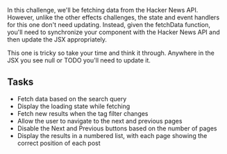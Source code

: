 In this challenge, we'll be fetching data from the Hacker News API. However, unlike the other effects challenges, the state and event handlers for this one don't need updating. Instead, given the fetchData function, you'll need to synchronize your component with the Hacker News API and then update the JSX appropriately.

This one is tricky so take your time and think it through. Anywhere in the JSX you see null or TODO you'll need to update it.

## Tasks

- Fetch data based on the search query
- Display the loading state while fetching
- Fetch new results when the tag filter changes
- Allow the user to navigate to the next and previous pages
- Disable the Next and Previous buttons based on the number of pages
- Display the results in a numbered list, with each page showing the correct position of each post

